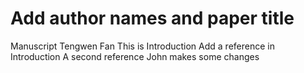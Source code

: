 # Add author names and paper title
Manuscript
Tengwen Fan
This is Introduction
Add a reference in Introduction
A second reference
John makes some changes
